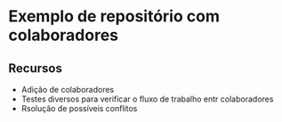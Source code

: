# Exemplo de repositório com colaboradores

## Recursos

- Adição de colaboradores
- Testes diversos para verificar o fluxo de trabalho entr colaboradores
- Rsolução de possíveis conflitos

